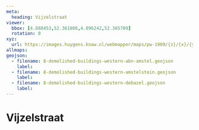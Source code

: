 ```yaml
---
meta:
  heading: Vijzelstraat
viewer:
  bbox: [4.888453,52.361806,4.896242,52.365709]
  rotation: 0
xyz: 
  url: https://images.huygens.knaw.nl/webmapper/maps/pw-1909/{z}/{x}/{y}.png
allmaps: 
geojson: 
  - filename: 8-demolished-buildings-western-abn-amstel.geojson
    label: 
  - filename: 8-demolished-buildings-western-amstelstein.geojson
    label: 
  - filename: 8-demolished-buildings-western-debazel.geojson
    label:  
---
```

# Vijzelstraat
